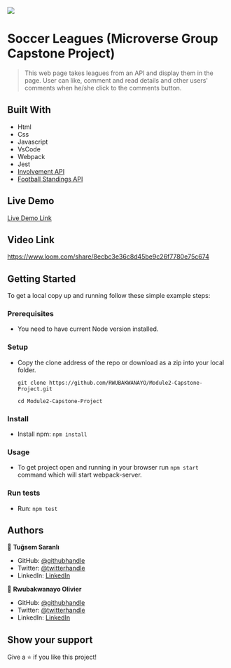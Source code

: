 ![](https://img.shields.io/badge/Microverse-blueviolet)

# Soccer Leagues (Microverse Group Capstone Project)

> This web page takes leagues from an API and display them in the page. User can like, comment and read details and other users' comments when he/she click to the comments button.


## Built With

- Html
- Css
- Javascript
- VsCode
- Webpack
- Jest
- [Involvement API](https://www.notion.so/Involvement-API-869e60b5ad104603aa6db59e08150270)
- [Football Standings API](https://github.com/azharimm/football-standings-api
)

## Live Demo 

[Live Demo Link](https://tugsem.github.io/Module2-Capstone-Project/dist)

## Video Link 

https://www.loom.com/share/8ecbc3e36c8d45be9c26f7780e75c674

## Getting Started

To get a local copy up and running follow these simple example steps:

### Prerequisites

- You need to have current Node version installed.

### Setup

- Copy the clone address of the repo or download as a zip into your local folder.

  `git clone https://github.com/RWUBAKWANAYO/Module2-Capstone-Project.git`

  `cd Module2-Capstone-Project`

### Install

- Install npm: 
 `npm install`

### Usage

- To get project open and running in your browser run `npm start` command which will start webpack-server.

### Run tests

- Run: 
`npm test`

## Authors

👤 **Tuğsem Saranlı**

- GitHub: [@githubhandle](https://github.com/tugsem)
- Twitter: [@twitterhandle](https://twitter.com/TugsemSaranli)
- LinkedIn: [LinkedIn](https://www.linkedin.com/in/tuğsem-saranlı-5b2a98230/?locale=en_US)

👤 **Rwubakwanayo Olivier**

- GitHub: [@githubhandle](https://github.com/RWUBAKWANAYO)
- Twitter: [@twitterhandle](https://twitter.com/rwubakwanayo?t=fP8ZzLHMQWRnyBXnHGhEwA&s=09)
- LinkedIn: [LinkedIn](https://www.linkedin.com/in/rwubakwanayo-olivier/?trk=people-guest_people_search-card&originalSubdomain=rw)

## Show your support

Give a ⭐️ if you like this project!




